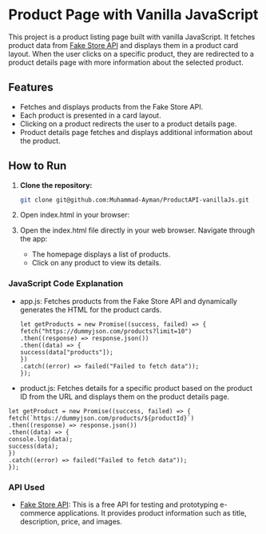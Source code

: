 # Product Page with Vanilla JavaScript

This project is a product listing page built with vanilla JavaScript. It fetches product data from [Fake Store API](https://fakestoreapi.com/products/) and displays them in a product card layout. When the user clicks on a specific product, they are redirected to a product details page with more information about the selected product.

## Features

- Fetches and displays products from the Fake Store API.
- Each product is presented in a card layout.
- Clicking on a product redirects the user to a product details page.
- Product details page fetches and displays additional information about the product.

## How to Run

1. **Clone the repository:**

   ```bash
   git clone git@github.com:Muhammad-Ayman/ProductAPI-vanillaJs.git

   ```

2. Open index.html in your browser:

3. Open the index.html file directly in your web browser.
   Navigate through the app:

   - The homepage displays a list of products.
   - Click on any product to view its details.

### JavaScript Code Explanation

- app.js: Fetches products from the Fake Store API and dynamically generates the HTML for the product cards.

  ```JS
  let getProducts = new Promise((success, failed) => {
  fetch("https://dummyjson.com/products?limit=10")
  .then((response) => response.json())
  .then((data) => {
  success(data["products"]);
  })
  .catch((error) => failed("Failed to fetch data"));
  });
  ```

- product.js: Fetches details for a specific product based on the product ID from the URL and displays them on the product details page.

```JS
let getProduct = new Promise((success, failed) => {
fetch(`https://dummyjson.com/products/${productId}`)
.then((response) => response.json())
.then((data) => {
console.log(data);
success(data);
})
.catch((error) => failed("Failed to fetch data"));
});
```

### API Used

- [Fake Store API](https://dummyjson.com/products): This is a free API for testing and prototyping e-commerce applications. It provides product information such as title, description, price, and images.
